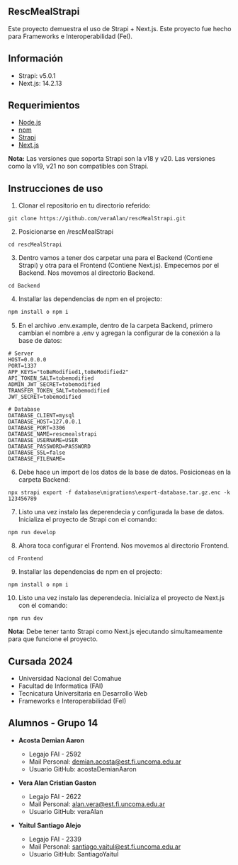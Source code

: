 ##  RescMealStrapi

Este proyecto demuestra el uso de Strapi + Next.js. Este proyecto fue hecho para Frameworks e Interoperabilidad (FeI).

## Información

- Strapi: v5.0.1
- Next.js: 14.2.13

## Requerimientos

- [Node.js](https://nodejs.org/)
- [npm](https://www.npmjs.com)
- [Strapi](https://strapi.io)
- [Next.js](https://nextjs.org)

**Nota:** Las versiones que soporta Strapi son la v18 y v20. Las versiones como la v19, v21 no son compatibles con Strapi.

## Instrucciones de uso

1. Clonar el repositorio en tu directorio referido:

```
git clone https://github.com/veraAlan/rescMealStrapi.git
```

2. Posicionarse en /rescMealStrapi

```
cd rescMealStrapi
```

3. Dentro vamos a tener dos carpetar una para el Backend (Contiene Strapi) y otra para el Frontend (Contiene Next.js). Empecemos por el Backend. Nos movemos al directorio Backend.

```
cd Backend
```

4. Installar las dependencias de npm en el projecto:

```bash
npm install o npm i
```

5. En el archivo .env.example, dentro de la carpeta Backend, primero cambian el nombre a .env y agregan la configurar de la conexión a la base de datos:

```
# Server
HOST=0.0.0.0
PORT=1337
APP_KEYS="toBeModified1,toBeModified2"
API_TOKEN_SALT=tobemodified
ADMIN_JWT_SECRET=tobemodified
TRANSFER_TOKEN_SALT=tobemodified
JWT_SECRET=tobemodified

# Database
DATABASE_CLIENT=mysql
DATABASE_HOST=127.0.0.1
DATABASE_PORT=3306
DATABASE_NAME=rescmealstrapi
DATABASE_USERNAME=USER
DATABASE_PASSWORD=PASSWORD
DATABASE_SSL=false
DATABASE_FILENAME=
```

6. Debe hace un import de los datos de la base de datos. Posicioneas en la carpeta Backend:

```
npx strapi export -f database\migrations\export-database.tar.gz.enc -k 123456789
```

7. Listo una vez instalo las deperendecia y configurada la base de datos. Inicializa el proyecto de Strapi con el comando:

```
npm run develop
```

8. Ahora toca configurar el Frontend. Nos movemos al directorio Frontend.

```
cd Frontend
```

9. Installar las dependencias de npm en el projecto:

```
npm install o npm i
```

10. Listo una vez instalo las deperendecia. Inicializa el proyecto de Next.js con el comando:

```
npm run dev
```
**Nota:** Debe tener tanto Strapi como Next.js ejecutando simultameamente para que funcione el proyecto.

## Cursada 2024

- Universidad Nacional del Comahue
- Facultad de Informatica (FAI)
- Tecnicatura Universitaria en Desarrollo Web
- Frameworks e Interoperabilidad (FeI)

## Alumnos - Grupo 14

- **Acosta Demian Aaron**

  - Legajo FAI - 2592
  - Mail Personal: demian.acosta@est.fi.uncoma.edu.ar
  - Usuario GitHub: acostaDemianAaron

- **Vera Alan Cristian Gaston**

  - Legajo FAI - 2622
  - Mail Personal: alan.vera@est.fi.uncoma.edu.ar
  - Usuario GitHub: veraAlan

- **Yaitul Santiago Alejo**

  - Legajo FAI - 2339
  - Mail Personal: santiago.yaitul@est.fi.uncoma.edu.ar
  - Usuario GitHub: SantiagoYaitul
